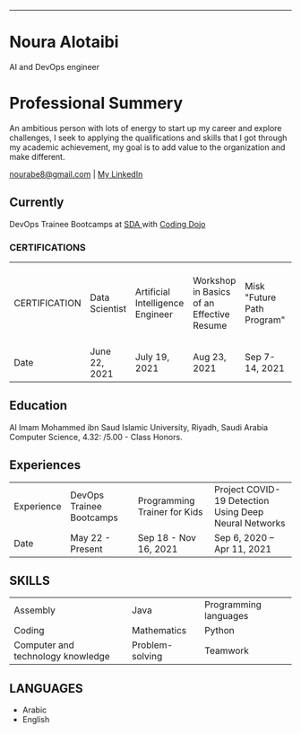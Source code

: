 ---
# Noura Alotaibi

AI and DevOps engineer


# Professional Summery

An ambitious person with lots of energy to start up my career and explore challenges, I seek to applying the qualifications and skills that I got through my academic achievement, my goal is to add value to the organization and make different.

<div id="webaddress">
<a href="chandradeoarya@gmail.com">nourabe8@gmail.com</a>
| <a href="https://www.linkedin.com/in/noura-alotaibi-5980bb18a">My LinkedIn</a>
</div>


## Currently

DevOps Trainee Bootcamps at <a href="https://sda.edu.sa/">SDA </a> with <a href="https://www.codingdojo.com/"> Coding Dojo</a>

### CERTIFICATIONS

<table style="width:100%">
  <tr>
  <td>CERTIFICATION</td>
    <td>Data Scientist</td>
    <td>Artificial Intelligence Engineer</td>
    <td>Workshop in Basics of an Effective Resume</td>
    <td>Misk "Future Path Program"</td>
    <td>Artificial Intelligence in The Service of Renewable Energy Applications</td>
    <td>Computer Vision and Artificial Intelligence</td>
    <td>User Experience Design</td>
  </tr>
  <tr>
  <td>Date</td>
    <td>June 22, 2021</td>
    <td>July 19, 2021</td>
    <td>Aug 23, 2021</td>
    <td>Sep 7-14, 2021</td>
    <td>Mar 9, 2022</td>
    <td>Mar 20-24, 2022</td>
    <td>Mar 27 - Apr 17, 2022</td>
  </tr>
</table>



## Education

Al Imam Mohammed ibn Saud Islamic University, Riyadh, Saudi Arabia
Computer Science, 4.32: /5.00 - Class Honors.


## Experiences

<table style="width:100%">
  <tr>
  <td>Experience</td>
    <td>DevOps Trainee Bootcamps</td>
    <td>Programming Trainer for Kids</td>
    <td>Project COVID-19 Detection Using Deep Neural Networks</td>
  </tr>
  <tr>
   <td>Date</td>
    <td>May 22 - Present</td>
    <td>Sep 18 - Nov 16, 2021</td>
    <td>Sep 6, 2020 – Apr 11, 2021</td>
  </tr>
</table>


## SKILLS
<table style="width:100%">
<tr>
    <td>Assembly</td>
    <td>Java</td>
    <td>Programming languages</td>
</tr>

<tr>
    <td>Coding</td>
    <td>Mathematics</td>
    <td>Python</td>
</tr>

<tr>
    <td>Computer and technology knowledge</td>
    <td>Problem-solving</td>
    <td>Teamwork</td>
</tr>
</table>

## LANGUAGES
<ul>
  <li>Arabic</li>
  <li>English</li>
</ul>  
<!-- ### Footer

Last updated: June 2022 -->

